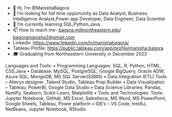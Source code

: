 - 👋 Hi, I’m @ManishaBagora
- 👀 I’m looking for full time opportunity as Data Analyst, Business Intelligence Analyst,Power app Developer, Data Engineer, Data Scientist
- 🌱 I’m currently learning SQL,Python,Java
- 📫 How to reach me- bagora.m@northeastern.edu/ bagoramanisha2@gmail.com
- Linkedin :https://www.linkedin.com/in/manishabagora/
- Tableau Profile: https://public.tableau.com/app/profile/manisha.bagora
- 🎓 Graduating from Northeastern University in December 2023

Languages and Tools:
• Programming Languages: SQL, R, Python, HTML, CSS,Java
• Database: MySQL, PostgreSQL, Google BigQuery, Oracle ADW, Azure SQL, MongoDB, MS SQL 
 Server(SSMS)
• Data Integration (ETL) Tools – Alteryx designer ,Talend Studio, Tableau Prep Builder 
• Data Visualization – Tableau, PowerBI, Google Data Studio 
• Data Science Libraries: Pandas, NumPy, Seaborn, Scikit-Learn, Matplotlib
• Tools and Technologies: Tools: Jupyter Notebook, GitHub, MS Excel, Salesforce, MS Word, MS 
 PowerPoint, Google Sheets, Tableau, Power platform
• IDE’s – VS Code, IntelliJ, NetBeans, Jupyter Notebook, RStudio              

<!---
ManishaBagora/ManishaBagora is a ✨ special ✨ repository because its `README.md` (this file) appears on your GitHub profile.
You can click the Preview link to take a look at your changes.
--->
